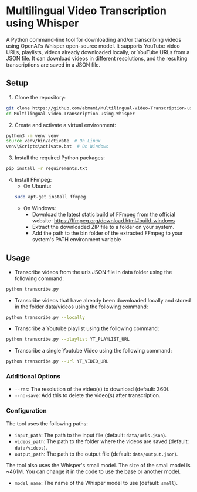 # Multilingual Video Transcription using Whisper

A Python command-line tool for downloading and/or transcribing videos using OpenAI's Whisper open-source model. It supports YouTube video URLs, playlists, videos already downloaded locally, or YouTube URLs from a JSON file. It can download videos in different resolutions, and the resulting transcriptions are saved in a JSON file.

## Setup 

1. Clone the repository:
```bash 
git clone https://github.com/abmami/Multilingual-Video-Transcription-using-Whisper.git
cd Multilingual-Video-Transcription-using-Whisper
```
2. Create and activate a virtual environment:
```bash 
python3 -m venv venv
source venv/bin/activate  # On Linux
venv\Scripts\activate.bat  # On Windows
```
3. Install the required Python packages:
```bash 
pip install -r requirements.txt

```
4. Install FFmpeg:
    - On Ubuntu: 
    ```bash 
    sudo apt-get install ffmpeg
    ```
    - On Windows: 
      - Download the latest static build of FFmpeg from the official website: https://ffmpeg.org/download.html#build-windows
      - Extract the downloaded ZIP file to a folder on your system.
      - Add the path to the bin folder of the extracted FFmpeg to your system's PATH environment variable

## Usage

- Transcribe videos from the urls JSON file in data folder using the following command:
```bash 
python transcribe.py
```
- Transcribe videos that have already been downloaded locally and stored in the folder data/videos using the following command:
```bash 
python transcribe.py --locally
```
- Transcribe a Youtube playlist using the following command:
```bash 
python transcribe.py --playlist YT_PLAYLIST_URL
```

- Transcribe a single Youtube Video using the following command:
```bash 
python transcribe.py --url YT_VIDEO_URL
```


### Additional Options

- `--res`: The resolution of the video(s) to download (default: 360).
- `--no-save`: Add this to delete the video(s) after transcription.

### Configuration

The tool uses the following paths:

- `input_path`: The path to the input file (default: `data/urls.json`).
- `videos_path`: The path to the folder where the videos are saved (default: `data/videos`).
- `output_path`: The path to the output file (default: `data/output.json`).

The tool also uses the Whisper's small model. The size of the small model is ~461M. You can change it in the code to use the base or another model.

- `model_name`: The name of the Whisper model to use (default: `small`).

